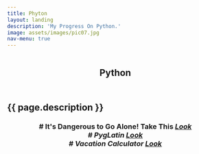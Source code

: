 ```yaml
---
title: Phyton
layout: landing
description: 'My Progress On Python.'
image: assets/images/pic07.jpg
nav-menu: true
---
```


<section id="banner" class="style2">
  <div class="inner">
  <span class="image">
  <img src="{{ site.baseurl }}/%7B%7B%20page.image%20%7D%7D" alt="">
</span>
  <header class="major">

<h1> Python </h1>

</header>
  <div class="content">

<h2> {{ page.description }} </h2>

</div>
</div>
</section>

<div id="main">
  <section id="one">
  <div class="inner"><header class="major">

<h3> 
# It's Dangerous to Go Alone! Take This <em><a href="python/2017/02/11/It's Dangerous to Go Alone! Take This.html">Look</a> 
<br />
# PygLatin <em><a href="_posts/2017-02-14-PygLatin.html">Look</a>
<br />
# Vacation Calculator <em><a href="/python/2017/02/11/Vacation_Calculator.html">Look</a>








